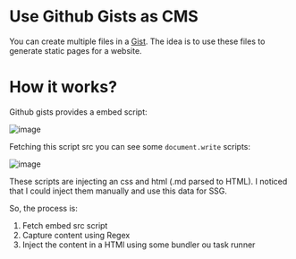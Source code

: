 # Use Github Gists as CMS

You can create multiple files in a [Gist](https://docs.github.com/en/get-started/writing-on-github/editing-and-sharing-content-with-gists/creating-gists#about-gists). The idea is to use these files to generate static pages for a website.

# How it works?

Github gists provides a embed script:

![image](https://github.com/user-attachments/assets/adf37a24-41e2-4871-bd84-337f0cb1f434)

Fetching this script src you can see some `document.write` scripts:

![image](https://github.com/user-attachments/assets/959522d9-273d-44aa-8aed-5878ddb1e6a5)

These scripts are injecting an css and html (.md parsed to HTML). I noticed that I could inject them manually and use this data for SSG.

So, the process is:

1. Fetch embed src script
2. Capture content using Regex
3. Inject the content in a HTMl using some bundler ou task runner
